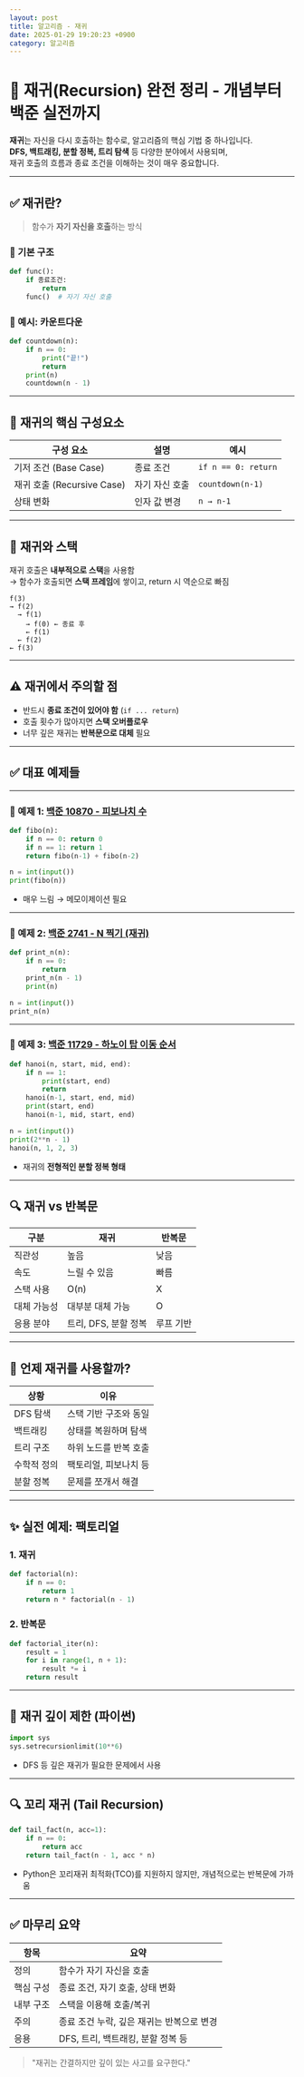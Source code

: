 ```yaml
---
layout: post
title: 알고리즘 - 재귀
date: 2025-01-29 19:20:23 +0900
category: 알고리즘
---
```

# 🔁 재귀(Recursion) 완전 정리 - 개념부터 백준 실전까지

**재귀**는 자신을 다시 호출하는 함수로, 알고리즘의 핵심 기법 중 하나입니다.  
**DFS, 백트래킹, 분할 정복, 트리 탐색** 등 다양한 분야에서 사용되며,  
재귀 호출의 흐름과 종료 조건을 이해하는 것이 매우 중요합니다.

---

## ✅ 재귀란?

> 함수가 **자기 자신을 호출**하는 방식

### 📌 기본 구조

```python
def func():
    if 종료조건:
        return
    func()  # 자기 자신 호출
```

### 📌 예시: 카운트다운
```python
def countdown(n):
    if n == 0:
        print("끝!")
        return
    print(n)
    countdown(n - 1)
```

---

## 🧠 재귀의 핵심 구성요소

| 구성 요소 | 설명 | 예시 |
|-----------|------|------|
| 기저 조건 (Base Case) | 종료 조건 | `if n == 0: return` |
| 재귀 호출 (Recursive Case) | 자기 자신 호출 | `countdown(n-1)` |
| 상태 변화 | 인자 값 변경 | `n → n-1` |

---

## 🧰 재귀와 스택

재귀 호출은 **내부적으로 스택**을 사용함  
→ 함수가 호출되면 **스택 프레임**에 쌓이고, return 시 역순으로 빠짐

```text
f(3)
→ f(2)
  → f(1)
    → f(0) ← 종료 후
    ← f(1)
  ← f(2)
← f(3)
```

---

## ⚠️ 재귀에서 주의할 점

- 반드시 **종료 조건이 있어야 함** (`if ... return`)
- 호출 횟수가 많아지면 **스택 오버플로우**
- 너무 깊은 재귀는 **반복문으로 대체** 필요

---

## ✅ 대표 예제들

---

### 📘 예제 1: [백준 10870 - 피보나치 수](https://www.acmicpc.net/problem/10870)

```python
def fibo(n):
    if n == 0: return 0
    if n == 1: return 1
    return fibo(n-1) + fibo(n-2)

n = int(input())
print(fibo(n))
```

- 매우 느림 → 메모이제이션 필요

---

### 📘 예제 2: [백준 2741 - N 찍기 (재귀)](https://www.acmicpc.net/problem/2741)

```python
def print_n(n):
    if n == 0:
        return
    print_n(n - 1)
    print(n)

n = int(input())
print_n(n)
```

---

### 📘 예제 3: [백준 11729 - 하노이 탑 이동 순서](https://www.acmicpc.net/problem/11729)

```python
def hanoi(n, start, mid, end):
    if n == 1:
        print(start, end)
        return
    hanoi(n-1, start, end, mid)
    print(start, end)
    hanoi(n-1, mid, start, end)

n = int(input())
print(2**n - 1)
hanoi(n, 1, 2, 3)
```

- 재귀의 **전형적인 분할 정복 형태**

---

## 🔍 재귀 vs 반복문

| 구분 | 재귀 | 반복문 |
|------|------|--------|
| 직관성 | 높음 | 낮음 |
| 속도 | 느릴 수 있음 | 빠름 |
| 스택 사용 | O(n) | X |
| 대체 가능성 | 대부분 대체 가능 | O |
| 응용 분야 | 트리, DFS, 분할 정복 | 루프 기반 |

---

## 🧠 언제 재귀를 사용할까?

| 상황 | 이유 |
|------|------|
| DFS 탐색 | 스택 기반 구조와 동일 |
| 백트래킹 | 상태를 복원하며 탐색 |
| 트리 구조 | 하위 노드를 반복 호출 |
| 수학적 정의 | 팩토리얼, 피보나치 등 |
| 분할 정복 | 문제를 쪼개서 해결 |

---

## ✨ 실전 예제: 팩토리얼

### 1. 재귀
```python
def factorial(n):
    if n == 0:
        return 1
    return n * factorial(n - 1)
```

### 2. 반복문
```python
def factorial_iter(n):
    result = 1
    for i in range(1, n + 1):
        result *= i
    return result
```

---

## 🚫 재귀 깊이 제한 (파이썬)

```python
import sys
sys.setrecursionlimit(10**6)
```

- DFS 등 깊은 재귀가 필요한 문제에서 사용

---

## 🔍 꼬리 재귀 (Tail Recursion)

```python
def tail_fact(n, acc=1):
    if n == 0:
        return acc
    return tail_fact(n - 1, acc * n)
```

- Python은 꼬리재귀 최적화(TCO)를 지원하지 않지만, 개념적으로는 반복문에 가까움

---

## ✅ 마무리 요약

| 항목 | 요약 |
|------|------|
| 정의 | 함수가 자기 자신을 호출 |
| 핵심 구성 | 종료 조건, 자기 호출, 상태 변화 |
| 내부 구조 | 스택을 이용해 호출/복귀 |
| 주의 | 종료 조건 누락, 깊은 재귀는 반복으로 변경 |
| 응용 | DFS, 트리, 백트래킹, 분할 정복 등 |

> "재귀는 간결하지만 깊이 있는 사고를 요구한다."